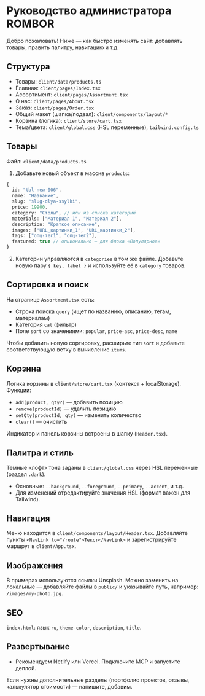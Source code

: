 # Руководство администратора ROMBOR

Добро пожаловать! Ниже — как быстро изменять сайт: добавлять товары, править палитру, навигацию и т.д.

## Структура
- Товары: `client/data/products.ts`
- Главная: `client/pages/Index.tsx`
- Ассортимент: `client/pages/Assortment.tsx`
- О нас: `client/pages/About.tsx`
- Заказ: `client/pages/Order.tsx`
- Общий макет (шапка/подвал): `client/components/layout/*`
- Корзина (логика): `client/store/cart.tsx`
- Тема/цвета: `client/global.css` (HSL переменные), `tailwind.config.ts`

## Товары
Файл: `client/data/products.ts`

1. Добавьте новый объект в массив `products`:
```ts
{
  id: "tbl-new-006",
  name: "Название",
  slug: "slug-dlya-ssylki",
  price: 19900,
  category: "Столы", // или из списка категорий
  materials: ["Материал 1", "Материал 2"],
  description: "Краткое описание",
  images: ["URL_картинки_1", "URL_картинки_2"],
  tags: ["опц-тег1", "опц-тег2"],
  featured: true // опционально — для блока «Популярное»
}
```
2. Категории управляются в `categories` в том же файле. Добавьте новую пару `{ key, label }` и используйте её в `category` товаров.

## Сортировка и поиск
На странице `Assortment.tsx` есть:
- Строка поиска `query` (ищет по названию, описанию, тегам, материалам)
- Категория `cat` (фильтр)
- Поле `sort` со значениями: `popular`, `price-asc`, `price-desc`, `name`

Чтобы добавить новую сортировку, расширьте тип `sort` и добавьте соответствующую ветку в вычисление `items`.

## Корзина
Логика корзины в `client/store/cart.tsx` (контекст + localStorage). Функции:
- `add(product, qty?)` — добавить позицию
- `remove(productId)` — удалить позицию
- `setQty(productId, qty)` — изменить количество
- `clear()` — очистить

Индикатор и панель корзины встроены в шапку (`Header.tsx`).

## Палитра и стиль
Темные «лофт» тона заданы в `client/global.css` через HSL переменные (раздел `.dark`).
- Основные: `--background`, `--foreground`, `--primary`, `--accent`, и т.д.
- Для изменений отредактируйте значения HSL (формат важен для Tailwind).

## Навигация
Меню находится в `client/components/layout/Header.tsx`. Добавляйте пункты `<NavLink to="/route">Текст</NavLink>` и зарегистрируйте маршрут в `client/App.tsx`.

## Изображения
В примерах используются ссылки Unsplash. Можно заменить на локальные — добавляйте файлы в `public/` и указывайте путь, например: `/images/my-photo.jpg`.

## SEO
`index.html`: язык `ru`, `theme-color`, `description`, `title`.

## Развертывание
- Рекомендуем Netlify или Vercel. Подключите MCP и запустите деплой.

Если нужны дополнительные разделы (портфолио проектов, отзывы, калькулятор стоимости) — напишите, добавим.
